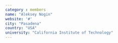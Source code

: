 ```yaml
---
category : members
name: "Aleksey Nogin" 
website: '#'
city: "Pasadena"
country: "USA"
university: "California Institute of Technology"
---
```


